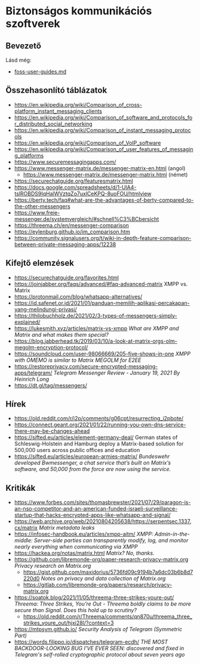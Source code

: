 # Biztonságos kommunikációs szoftverek

## Bevezető

Lásd még:

* [foss-user-guides.md](foss-user-guides.md)

## Összehasonlító táblázatok

* https://en.wikipedia.org/wiki/Comparison_of_cross-platform_instant_messaging_clients
* https://en.wikipedia.org/wiki/Comparison_of_software_and_protocols_for_distributed_social_networking
* https://en.wikipedia.org/wiki/Comparison_of_instant_messaging_protocols
* https://en.wikipedia.org/wiki/Comparison_of_VoIP_software
* https://en.wikipedia.org/wiki/Comparison_of_user_features_of_messaging_platforms
* https://www.securemessagingapps.com/
* https://www.messenger-matrix.de/messenger-matrix-en.html (angol)
  * https://www.messenger-matrix.de/messenger-matrix.html (német)
* https://securechatguide.org/featuresmatrix.html
* https://docs.google.com/spreadsheets/d/1-UlA4-tslROBDS9IqHalWVztqZo7uxlCeKPQ-8uoFOU/htmlview
* https://berty.tech/faq#what-are-the-advantages-of-berty-compared-to-the-other-messengers
* https://www.freie-messenger.de/systemvergleich/#schnell%C3%BCbersicht
* https://threema.ch/en/messenger-comparison
* https://eylenburg.github.io/im_comparison.htm
* https://community.signalusers.org/t/wiki-in-depth-feature-comparison-between-private-messaging-apps/12238

## Kifejtő elemzések

* https://securechatguide.org/favorites.html
* https://joinjabber.org/faqs/advanced/#faq-advanced-matrix XMPP vs. Matrix
* https://protonmail.com/blog/whatsapp-alternatives/
* https://id.safenet.or.id/2021/01/panduan-memilih-aplikasi-percakapan-yang-melindungi-privasi/
* https://thilobuchholz.de/2021/02/3-types-of-messengers-simply-explained/
* https://lukesmith.xyz/articles/matrix-vs-xmpp _What are XMPP and Matrix and what makes them special?_
* https://blog.jabberhead.tk/2019/03/10/a-look-at-matrix-orgs-olm-megolm-encryption-protocol/
* https://soundcloud.com/user-98066669/205-five-shows-in-one _XMPP with OMEMO is similar to Matrix MEGOLM for E2EE_
* https://restoreprivacy.com/secure-encrypted-messaging-apps/telegram/ _Telegram Messenger Review - January 19, 2021 By Heinrich Long_
* https://dt.gl/tag/messengers/

## Hírek

* https://old.reddit.com/r/i2p/comments/g06cpt/resurrecting_i2pbote/
* https://connect.geant.org/2021/01/22/running-you-own-dns-service-there-may-be-changes-ahead
* https://sifted.eu/articles/element-germany-deal/ German states of Schleswig-Holstein and Hamburg deploy a Matrix-based solution for 500,000 users across public offices and education
* https://sifted.eu/articles/european-armies-matrix/ _Bundeswehr developed Bwmessenger, a chat service that’s built on Matrix’s software, and 50,000 from the force are now using the service._

## Kritikák

* https://www.forbes.com/sites/thomasbrewster/2021/07/29/paragon-is-an-nso-competitor-and-an-american-funded-israeli-surveillance-startup-that-hacks-encrypted-apps-like-whatsapp-and-signal/
* https://web.archive.org/web/20210804205638/https://serpentsec.1337.cx/matrix _Matrix metadata leaks_
* https://infosec-handbook.eu/articles/xmpp-aitm/ _XMPP: Admin-in-the-middle: Server-side parties can transparently modify, log, and monitor nearly everything when communicating via XMPP_
* https://hackea.org/notas/matrix.html _Matrix? No, thanks._
* https://github.com/libremonde-org/paper-research-privacy-matrix.org _Privacy research on Matrix.org_
  * https://gist.github.com/maxidorius/5736fd09c9194b7a6dc03b6b8d7220d0 _Notes on privacy and data collection of Matrix.org_
  * https://gitlab.com/libremonde-org/papers/research/privacy-matrix.org
* https://soatok.blog/2021/11/05/threema-three-strikes-youre-out/ _Threema: Three Strikes, You’re Out - Threema boldly claims to be more secure than Signal. Does this hold up to scrutiny?_
  * https://old.reddit.com/r/Threema/comments/qn870u/threema_three_strikes_youre_out/hjxi28l/?context=3
* https://mtpsym.github.io/ _Security Analysis of Telegram (Symmetric Part)_
* https://words.filippo.io/dispatches/telegram-ecdh/ _THE MOST BACKDOOR-LOOKING BUG I’VE EVER SEEN: discovered and fixed in Telegram's self-rolled cryptographic protocol about seven years ago_
